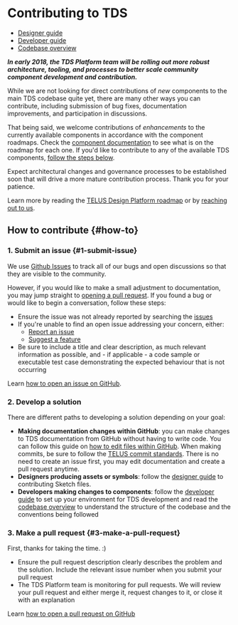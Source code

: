 # Contributing to TDS

* [Designer guide](./designer-guide.md)
* [Developer guide](./developer-guide.md)
* [Codebase overview](./codebase-overview.md)

**_In early 2018, the TDS Platform team will be rolling out more robust architecture, tooling, and processes to better scale community
component development and contribution._**

While we are not looking for direct contributions of _new_ components to the main TDS codebase quite yet, there are many
other ways you can contribute, including submission of bug fixes, documentation improvements, and participation in discussions.

That being said, we welcome contributions of _enhancements_ to the currently available components in accordance with
the component roadmaps. Check the [component documentation](ref://../components/index.html) to see what is on the roadmap
for each one. If you'd like to contribute to any of the available TDS components, [follow the steps below](#1-submit-an-issue).

Expect architectural changes and governance processes to be established soon that will drive a more mature contribution
process. Thank you for your patience.

Learn more by reading the [TELUS Design Platform roadmap](../roadmap.md) or by [reaching out to us](../contact.md).

## How to contribute {#how-to}

### 1. Submit an issue {#1-submit-issue}

We use [Github Issues](https://github.com/telusdigital/tds-core/issues) to track all of our bugs and open discussions so that
they are visible to the community.

However, if you would like to make a small adjustment to documentation, you may jump straight to [opening a pull request](#3-make-a-pull-request).
If you found a bug or would like to begin a conversation, follow these steps:

* Ensure the issue was not already reported by searching the [issues](https://github.com/telusdigital/tds-core/issues)
* If you're unable to find an open issue addressing your concern, either:
  * [Report an issue](https://github.com/telusdigital/tds-core/issues/new?template=defect_template.md)
  * [Suggest a feature](https://github.com/telusdigital/tds-core/issues/new?template=feature_template.md)
* Be sure to include a title and clear description, as much relevant information as possible, and - if applicable - a code
  sample or executable test case demonstrating the expected behaviour that is not occurring

Learn [how to open an issue on GitHub](https://help.github.com/articles/creating-an-issue/).

### 2. Develop a solution

There are different paths to developing a solution depending on your goal:

* **Making documentation changes within GitHub**: you can make changes to TDS documentation from GitHub without having
  to write code. You can follow this guide on [how to edit files within GitHub](https://help.github.com/articles/editing-files-in-your-repository/).
  When making commits, be sure to follow the [TELUS commit standards](https://github.com/telusdigital/reference-architecture/blob/0767e3450ee630bb6c8eb54a83c73f8ffa1576ab/process/contribution-model.md#commit-template).
  There is no need to create an issue first, you may edit documentation and create a pull request anytime.
* **Designers producing assets or symbols**: follow the [designer guide](./designer-guide.md) to contributing Sketch files.
* **Developers making changes to components**: follow the [developer guide](./developer-guide.md) to set up your environment for TDS development and read the [codebase overview](./codebase-overview.md) to understand the structure of the codebase and
  the conventions being followed

### 3. Make a pull request {#3-make-a-pull-request}

First, thanks for taking the time. :)

* Ensure the pull request description clearly describes the problem and the solution. Include the relevant issue number
  when you submit your pull request
* The TDS Platform team is monitoring for pull requests. We will review your pull request and either merge it, request
  changes to it, or close it with an explanation

Learn [how to open a pull request on GitHub](https://help.github.com/articles/creating-a-pull-request/)
